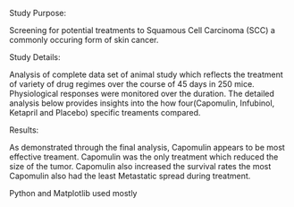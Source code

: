 Study Purpose:

Screening for potential treatments to Squamous Cell Carcinoma (SCC) a commonly occuring form of skin cancer.

Study Details:

Analysis of complete data set of animal study which reflects the treatment of variety of drug regimes over the course of 45 days in 250 mice. Physiological responses were monitored over the duration. The detailed analysis below provides insights into the how four(Capomulin, Infubinol, Ketapril and Placebo) specific treaments compared.

Results:

As demonstrated through the final analysis, Capomulin appears to be most effective treament. Capomulin was the only treatment which reduced the size of the tumor. Capomulin also increased the survival rates the most Capomulin also had the least Metastatic spread during treatment.

Python and Matplotlib used mostly
